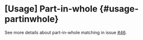 # [Usage] Part-in-whole {#usage-partinwhole}

See more details about part-in-whole matching in issue [#46](https://github.com/nmellado/Super4PCS/issues/46).
